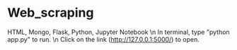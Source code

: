 # Web_scraping
HTML, Mongo, Flask, Python, Jupyter Notebook \n
In terminal, type "python app.py" to run.  \n
Click on the link (http://127.0.0.1:5000/) to open.
